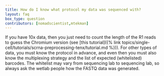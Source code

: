 ```yaml
---
title: How do I know what protocol my data was sequenced with?
layout: faq
box_type: question
contributors: [nomadscientist,mtekman]
---
```


If you have 10x data, then you just need to count the length of the R1 reads to guess the Chromium version (see [this tutorial]({% link topics/single-cell/tutorials/scrna-preprocessing-tenx/tutorial.md %})). For other types of data, you must know the protocol in advance, and even then you must also know the multiplexing strategy and the list of expected (whitelisted) barcodes. The whitelist may vary from sequencing lab to sequencing lab, so always ask the wetlab people how the FASTQ data was generated.

